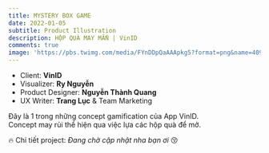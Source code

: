 ```yaml
---
title: MYSTERY BOX GAME
date: 2022-01-05
subtitle: Product Illustration
description: HỘP QUÀ MAY MẮN | VinID
comments: true
image: 'https://pbs.twimg.com/media/FYnDDpQaAAApkg5?format=png&name=4096x4096'
---
```


<!-- <div class="gallery-box">
  <div class="gallery">
    <img src="https://64.media.tumblr.com/f1983424df22a5968ea3c582d181e308/f12ae9ed481dd2b6-4d/s640x960/7231397e7ae586017ff467b74881818596302901.jpg" alt="Project">
    <img src="https://64.media.tumblr.com/f1983424df22a5968ea3c582d181e308/f12ae9ed481dd2b6-4d/s640x960/7231397e7ae586017ff467b74881818596302901.jpg" alt="Project">
    <img src="https://64.media.tumblr.com/f1983424df22a5968ea3c582d181e308/f12ae9ed481dd2b6-4d/s640x960/7231397e7ae586017ff467b74881818596302901.jpg" alt="Project">
  </div>
  <em>Projects / <a href="https://unsplash.com/" target="_blank">Unsplash</a></em>
</div> -->

- Client: **VinID** <BR>
- Visualizer: **Ry Nguyễn** <BR>
- Product Designer: **Nguyễn Thành Quang**<BR>
- UX Writer: **Trang Lục** & Team Marketing

Đây là 1 trong những concept gamification của App VinID.<br>
Concept may rủi thể hiện qua việc lựa các hộp quà để mở.<br>


🔥 Chi tiết project: *Đang chờ cập nhật nha bạn ơi* 😚